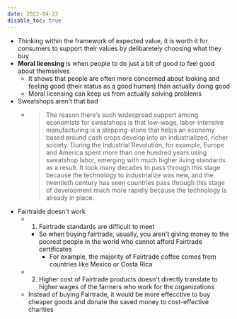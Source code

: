 ```yaml
---
date: 2022-04-23
disable_toc: true
---
```

-  Thinking within the framework of expected value, it is worth it for consumers to support their values by delibaretely choosing what they buy 
- **Moral licensing** is when people to do just a bit of good to feel good about themselves
	- It shows that people are often more concerned about looking and feeling good (their status as a good human) than actually doing good
	- Moral licensing can keep us from actually solving problems
- Sweatshops aren't that bad
	- > The reason there’s such widespread support among economists for sweatshops is that low-wage, labor-intensive manufacturing is a stepping-stone that helps an economy based around cash crops develop into an industrialized, richer society. During the Industrial Revolution, for example, Europe and America spent more than one hundred years using sweatshop labor, emerging with much higher living standards as a result. It took many decades to pass through this stage because the technology to industrialize was new, and the twentieth century has seen countries pass through this stage of development much more rapidly because the technology is already in place.
- Fairtraide doesn't work
	- 1. Fairtrade standards are difficult to meet
		- So when buying fairtrade, usually, you aren't giving money to the poorest people in the world who cannot afford Fairtrade certificates
			- For example, the majority of Fairtrade coffee comes from countries like Mexico or Costa Rica
	- 2. Higher cost of Fairtrade products doesn't directly translate to higher wages of the farmers who work for the organizations
	- Instead of buying Fairtrade, it would be more effecctive to buy cheaper goods and donate the saved money to cost-effective charities